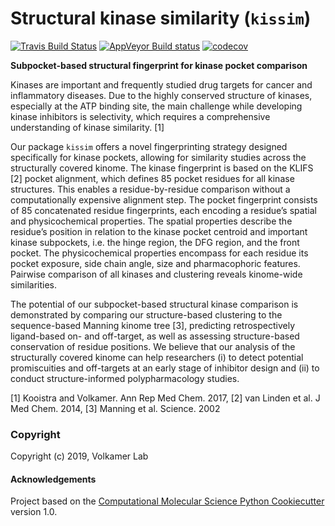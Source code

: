 Structural kinase similarity (`kissim`)
==============================
[//]: # (Badges)
[![Travis Build Status](https://travis-ci.org/volkamerlab/kissim.png)](https://travis-ci.org/volkamerlab/kissim)
[![AppVeyor Build status](https://ci.appveyor.com/api/projects/status/volkamerlab/branch/master?svg=true)](https://ci.appveyor.com/project/volkamerlab/kissim/branch/master)
[![codecov](https://codecov.io/gh/volkamerlab/kissim/branch/master/graph/badge.svg)](https://codecov.io/gh/volkamerlab/kissim/branch/master)

**Subpocket-based structural fingerprint for kinase pocket comparison**

Kinases are important and frequently studied drug targets for cancer and inflammatory diseases. 
Due to the highly conserved structure of kinases, especially at the ATP binding site, 
the main challenge while developing kinase inhibitors is selectivity, 
which requires a comprehensive understanding of kinase similarity. [1]  

Our package `kissim` offers a novel fingerprinting strategy designed specifically for kinase pockets, 
allowing for similarity studies across the structurally covered kinome. 
The kinase fingerprint is based on the KLIFS [2] pocket alignment, 
which defines 85 pocket residues for all kinase structures. 
This enables a residue-by-residue comparison without a computationally expensive alignment step. 
The pocket fingerprint consists of 85 concatenated residue fingerprints, 
each encoding a residue’s spatial and physicochemical properties. 
The spatial properties describe the residue’s position in relation to the kinase pocket centroid and 
important kinase subpockets, i.e. the hinge region, the DFG region, and the front pocket. 
The physicochemical properties encompass for each residue its pocket exposure, side chain angle, 
size and pharmacophoric features. 
Pairwise comparison of all kinases and clustering reveals kinome-wide similarities.

The potential of our subpocket-based structural kinase comparison is demonstrated by 
comparing our structure-based clustering to the sequence-based Manning kinome tree [3], 
predicting retrospectively ligand-based on- and off-target, 
as well as assessing structure-based conservation of residue positions. 
We believe that our analysis of the structurally covered kinome can help researchers 
(i) to detect potential promiscuities and off-targets at an early stage of inhibitor design and 
(ii) to conduct structure-informed polypharmacology studies.

[1] Kooistra and Volkamer. Ann Rep Med Chem. 2017, [2] van Linden et al. J Med Chem. 2014, [3] Manning et al. Science. 2002



### Copyright

Copyright (c) 2019, Volkamer Lab


#### Acknowledgements
 
Project based on the 
[Computational Molecular Science Python Cookiecutter](https://github.com/molssi/cookiecutter-cms) version 1.0.
